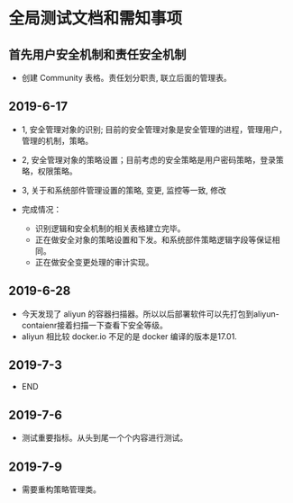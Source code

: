 # 全局测试文档和需知事项



## 首先用户安全机制和责任安全机制

- 创建 Community 表格。责任划分职责, 联立后面的管理表。



## 2019-6-17
- 1, 安全管理对象的识别; 目前的安全管理对象是安全管理的进程，管理用户，管理的机制，策略。
- 2, 安全管理对象的策略设置；目前考虑的安全策略是用户密码策略，登录策略，权限策略。
- 3, 关于和系统部件管理设置的策略, 变更, 监控等一致, 修改

- 完成情况：
  - 识别逻辑和安全机制的相关表格建立完毕。
  - 正在做安全对象的策略设置和下发。和系统部件策略逻辑字段等保证相同。
  - 正在做安全变更处理的审计实现。
  
## 2019-6-28
- 今天发现了 aliyun 的容器扫描器。所以以后部署软件可以先打包到aliyun-contaienr接着扫描一下查看下安全等级。
- aliyun 相比较 docker.io 不足的是 docker 编译的版本是17.01.


## 2019-7-3
- END

## 2019-7-6
- 测试重要指标。从头到尾一个个内容进行测试。

## 2019-7-9
- 需要重构策略管理类。
